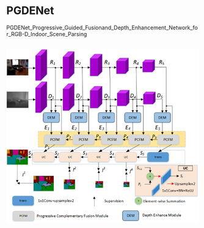 # PGDENet
PGDENet_Progressive_Guided_Fusionand_Depth_Enhancement_Network_for_RGB-D_Indoor_Scene_Parsing
##
<div align=center>
<img src="https://github.com/EnquanYang2022/PGDENet/blob/main/images/model.png">
</div>
